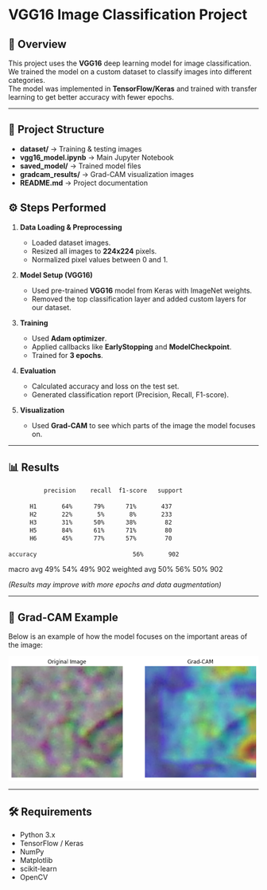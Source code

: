 # VGG16 Image Classification Project

## 📌 Overview
This project uses the **VGG16** deep learning model for image classification.  
We trained the model on a custom dataset to classify images into different categories.  
The model was implemented in **TensorFlow/Keras** and trained with transfer learning to get better accuracy with fewer epochs.

---
## 📂 Project Structure

- **dataset/** → Training & testing images  
- **vgg16_model.ipynb** → Main Jupyter Notebook  
- **saved_model/** → Trained model files  
- **gradcam_results/** → Grad-CAM visualization images  
- **README.md** → Project documentation  


## ⚙️ Steps Performed
1. **Data Loading & Preprocessing**  
   - Loaded dataset images.
   - Resized all images to **224x224** pixels.
   - Normalized pixel values between 0 and 1.

2. **Model Setup (VGG16)**  
   - Used pre-trained **VGG16** model from Keras with ImageNet weights.
   - Removed the top classification layer and added custom layers for our dataset.

3. **Training**  
   - Used **Adam optimizer**.
   - Applied callbacks like **EarlyStopping** and **ModelCheckpoint**.
   - Trained for **3 epochs**.

4. **Evaluation**  
   - Calculated accuracy and loss on the test set.
   - Generated classification report (Precision, Recall, F1-score).

5. **Visualization**  
   - Used **Grad-CAM** to see which parts of the image the model focuses on.

---

## 📊 Results
              precision    recall  f1-score   support

          H1       64%      79%      71%       437
          H2       22%       5%       8%       233
          H3       31%      50%      38%        82
          H5       84%      61%      71%        80
          H6       45%      77%      57%        70

    accuracy                           56%       902
   macro avg       49%      54%      49%       902
weighted avg       50%      56%      50%       902


*(Results may improve with more epochs and data augmentation)*

---

## 📸 Grad-CAM Example
Below is an example of how the model focuses on the important areas of the image:  

![Grad-CAM Example](image.png)

---

## 🛠️ Requirements
- Python 3.x
- TensorFlow / Keras
- NumPy
- Matplotlib
- scikit-learn
- OpenCV
